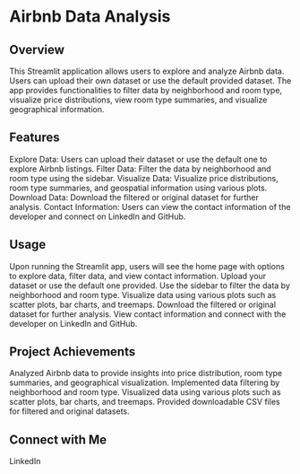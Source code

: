 # Airbnb Data Analysis
## Overview
This Streamlit application allows users to explore and analyze Airbnb data. Users can upload their own dataset or use the default provided dataset. The app provides functionalities to filter data by neighborhood and room type, visualize price distributions, view room type summaries, and visualize geographical information.

## Features
Explore Data: Users can upload their dataset or use the default one to explore Airbnb listings.
Filter Data: Filter the data by neighborhood and room type using the sidebar.
Visualize Data: Visualize price distributions, room type summaries, and geospatial information using various plots.
Download Data: Download the filtered or original dataset for further analysis.
Contact Information: Users can view the contact information of the developer and connect on LinkedIn and GitHub.

## Usage
Upon running the Streamlit app, users will see the home page with options to explore data, filter data, and view contact information.
Upload your dataset or use the default one provided.
Use the sidebar to filter the data by neighborhood and room type.
Visualize data using various plots such as scatter plots, bar charts, and treemaps.
Download the filtered or original dataset for further analysis.
View contact information and connect with the developer on LinkedIn and GitHub.

## Project Achievements
Analyzed Airbnb data to provide insights into price distribution, room type summaries, and geographical visualization.
Implemented data filtering by neighborhood and room type.
Visualized data using various plots such as scatter plots, bar charts, and treemaps.
Provided downloadable CSV files for filtered and original datasets.

## Connect with Me
LinkedIn

